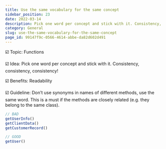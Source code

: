 ```yaml
---
title: Use the same vocabulary for the same concept
sidebar_position: 23
date: 2022-03-14
description: Pick one word per concept and stick with it. Consistency, consistency, consistency!
category: General
slug: use-the-same-vocabulary-for-the-same-concept
page_id: 99147f9c-0566-4614-abbe-da82d602d491
---
```


☑️ Topic: Functions

☑️ Idea: Pick one word per concept and stick with it. Consistency, consistency, consistency!

☑️ Benefits: Readability

☑️ Guideline: Don’t use synonyms in names of different methods, use the same word. This is a must if the methods are closely related (e.g. they belong to the same class).

```javascript
// BAD
getUserInfo()
getClientData()
getCustomerRecord()

// GOOD
getUser()
```
